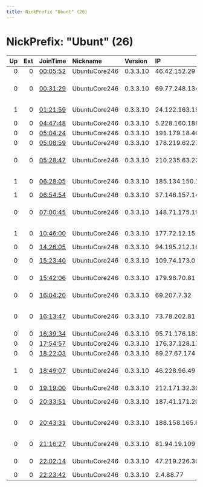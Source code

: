 ```yaml
---
title: NickPrefix "Ubunt" (26)
---
```


# NickPrefix: "Ubunt" (26)

|   Up |   Ext | JoinTime                                                                                            | Nickname      | Version   | IP              | AS                                       | CC   |   ORp |   Dirp | OS    | Contact   |   eFamMembers |
|-----:|------:|:----------------------------------------------------------------------------------------------------|:--------------|:----------|:----------------|:-----------------------------------------|:-----|------:|-------:|:------|:----------|--------------:|
|    0 |     0 | [00:05:52](https://metrics.torproject.org/rs.html#details/27FB6F851BAE3532743333DFA4855842C47EB86A) | UbuntuCore246 | 0.3.3.10  | 46.42.152.29    | PVimpelCom                               | ru   | 40227 |      0 | Linux | None      |             1 |
|    0 |     0 | [00:31:29](https://metrics.torproject.org/rs.html#details/11CC27999148C32CA33A3C41733CB480861CACC4) | UbuntuCore246 | 0.3.3.10  | 69.77.248.134   | Golden West Telecommunications Coop., In | us   | 44631 |      0 | Linux | None      |             1 |
|    1 |     0 | [01:21:59](https://metrics.torproject.org/rs.html#details/C2C3D9EDEBED758395FB19DB707EAD4F5BDD9F08) | UbuntuCore246 | 0.3.3.10  | 24.122.163.197  | Cogeco Cable Holdings Inc                | ca   | 41941 |      0 | Linux | None      |             1 |
|    0 |     0 | [04:47:48](https://metrics.torproject.org/rs.html#details/D2FE58F3B770EC8D7B0B7BA262FB5770ECDB50D7) | UbuntuCore246 | 0.3.3.10  | 5.228.160.188   | Rostelecom                               | ru   | 44161 |      0 | Linux | None      |             1 |
|    0 |     0 | [05:04:24](https://metrics.torproject.org/rs.html#details/3DC4C7BF1BFBB5E9257BF781585AE2AE497019E8) | UbuntuCore246 | 0.3.3.10  | 191.179.18.46   | CLARO S.A.                               | br   | 35789 |      0 | Linux | None      |             1 |
|    0 |     0 | [05:08:59](https://metrics.torproject.org/rs.html#details/A4D593BCF2A858611563F3D1C27E9004FB59C43C) | UbuntuCore246 | 0.3.3.10  | 178.219.62.27   | Aranea LLC                               | am   | 44411 |      0 | Linux | None      |             1 |
|    0 |     0 | [05:28:47](https://metrics.torproject.org/rs.html#details/21CAB4696D8046AD8A1464C2C02EBE9EB0E1734F) | UbuntuCore246 | 0.3.3.10  | 210.235.63.227  | Academic newtown Community Cable Service | jp   | 41237 |      0 | Linux | None      |             1 |
|    1 |     0 | [06:28:05](https://metrics.torproject.org/rs.html#details/5A948DEB06094F2FB33D34E7A81C0F14E7C96A9B) | UbuntuCore246 | 0.3.3.10  | 185.134.150.184 | OJSC Volgainformnet                      | ru   | 38643 |      0 | Linux | None      |             1 |
|    1 |     0 | [06:54:54](https://metrics.torproject.org/rs.html#details/3C31362EE806325D6531E6AFCE3FC651CDC2836A) | UbuntuCore246 | 0.3.3.10  | 37.146.157.149  | PVimpelCom                               | ru   | 41617 |      0 | Linux | None      |             1 |
|    0 |     0 | [07:00:45](https://metrics.torproject.org/rs.html#details/2F21AFCBAA369699776CCC89BFEE4231F7FA55E4) | UbuntuCore246 | 0.3.3.10  | 148.71.175.194  | Vodafone Portugal - Communicacoes Pessoa | pt   | 45573 |      0 | Linux | None      |             1 |
|    1 |     0 | [10:46:00](https://metrics.torproject.org/rs.html#details/A681C983235CED66A4F5A3A1B575113D1E3F56AF) | UbuntuCore246 | 0.3.3.10  | 177.72.12.15    | L. M. NETWORKS LTDA - ME                 | br   | 46875 |      0 | Linux | None      |             1 |
|    0 |     0 | [14:26:05](https://metrics.torproject.org/rs.html#details/4A01BCCFE9CC241CC06E301890162FD1B05FAD2B) | UbuntuCore246 | 0.3.3.10  | 94.195.212.168  | Sky UK Limited                           | gb   | 38213 |      0 | Linux | None      |             1 |
|    0 |     0 | [15:23:40](https://metrics.torproject.org/rs.html#details/F9DC6700064F7E89ED36690B721D515E5EBF7539) | UbuntuCore246 | 0.3.3.10  | 109.74.173.0    | Joint stock company For                  | ru   | 42603 |      0 | Linux | None      |             1 |
|    0 |     0 | [15:42:06](https://metrics.torproject.org/rs.html#details/178065DE1FE05BA5740FEE5FC18878558CCCD62A) | UbuntuCore246 | 0.3.3.10  | 179.98.70.81    | TELEFu00D4NICA BRASIL S.A                | br   | 41281 |      0 | Linux | None      |             1 |
|    0 |     0 | [16:04:20](https://metrics.torproject.org/rs.html#details/068CC4B2FE94FEC92426A35FD1A95659E583606D) | UbuntuCore246 | 0.3.3.10  | 69.207.7.32     | Time Warner Cable Internet LLC           | us   | 37553 |      0 | Linux | None      |             1 |
|    0 |     0 | [16:13:47](https://metrics.torproject.org/rs.html#details/2A651A25643A33AF15C450630F8CA4B85A7D0AED) | UbuntuCore246 | 0.3.3.10  | 73.78.202.81    | Comcast Cable Communications, LLC        | us   | 41869 |      0 | Linux | None      |             1 |
|    0 |     0 | [16:39:34](https://metrics.torproject.org/rs.html#details/8656B18D56796B5F30A910F32CE6D5913DB27D5D) | UbuntuCore246 | 0.3.3.10  | 95.71.176.182   | Rostelecom                               | ru   | 37777 |      0 | Linux | None      |             1 |
|    0 |     0 | [17:54:57](https://metrics.torproject.org/rs.html#details/70728E08A7E3CC3AD684A10644C2982C1D66BBF6) | UbuntuCore246 | 0.3.3.10  | 176.37.128.171  | Lanet Network Ltd                        | ua   | 35469 |      0 | Linux | None      |             1 |
|    0 |     0 | [18:22:03](https://metrics.torproject.org/rs.html#details/3C76A421F4BA65CABCCEDBAA85E5CF214D8D258F) | UbuntuCore246 | 0.3.3.10  | 89.27.67.174    | DNA Oyj                                  | fi   | 34879 |      0 | Linux | None      |             1 |
|    1 |     0 | [18:49:07](https://metrics.torproject.org/rs.html#details/F0A743A336FF1ABB30657A6A5D07B93F65877DC5) | UbuntuCore246 | 0.3.3.10  | 46.228.96.49    | OJSC Kostroma Municipal Telephone Networ | ru   | 43305 |      0 | Linux | None      |             1 |
|    0 |     0 | [19:19:00](https://metrics.torproject.org/rs.html#details/D1C3681570835977CCB122125D6C14AD443D38BB) | UbuntuCore246 | 0.3.3.10  | 212.171.32.30   | Telecom Italia                           | it   | 44885 |      0 | Linux | None      |             1 |
|    0 |     0 | [20:33:51](https://metrics.torproject.org/rs.html#details/C78E8D500B42FFC7514C7F703633144D1B14137A) | UbuntuCore246 | 0.3.3.10  | 187.41.171.20   | Telemar Norte Leste S.A.                 | br   | 36109 |      0 | Linux | None      |             1 |
|    0 |     0 | [20:43:31](https://metrics.torproject.org/rs.html#details/A638748E1E8147091A7B036D06D900BF13700E45) | UbuntuCore246 | 0.3.3.10  | 188.158.165.66  | Neda Gostar Saba Data Transfer Company P | ir   | 38509 |      0 | Linux | None      |             1 |
|    0 |     0 | [21:16:27](https://metrics.torproject.org/rs.html#details/495BC9CA200BCA7BC060E5BB7266D50E13A59DBF) | UbuntuCore246 | 0.3.3.10  | 81.94.19.109    | WEST CALL SPb LLC                        | ru   | 40843 |      0 | Linux | None      |             1 |
|    0 |     0 | [22:02:14](https://metrics.torproject.org/rs.html#details/328C1F085B719613CA602128453BD7551A040635) | UbuntuCore246 | 0.3.3.10  | 47.219.226.30   | Suddenlink Communications                | us   | 33365 |      0 | Linux | None      |             1 |
|    0 |     0 | [22:23:42](https://metrics.torproject.org/rs.html#details/F08BD65F6983BE503123DD8A89CC062542BDABFF) | UbuntuCore246 | 0.3.3.10  | 2.4.88.77       | Orange                                   | fr   | 45935 |      0 | Linux | None      |             1 |
